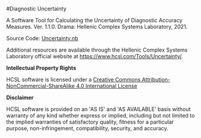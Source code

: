 #Diagnostic Uncertainty

A Software Tool for Calculating the Uncertainty of Diagnostic Accuracy Measures. Ver. 1.1.0. Drama: Hellenic Complex Systems Laboratory, 2021.

Source Code: [Uncertainty.nb](Uncertainty.nb)

Additional resources are available through the Hellenic Complex Systems Laboratory official website at https://www.hcsl.com/Tools/Uncertainty/.

**Intellectual Property Rights**

HCSL software is licensed under a [Creative Commons Attribution-NonCommercial-ShareAlike 4.0 International License](https://creativecommons.org/licenses/by-nc-sa/4.0/)

**Disclaimer**

HCSL software is provided on an 'AS IS' and 'AS AVAILABLE' basis without warranty of any kind whether express or implied, including but not limited to the implied warranties of satisfactory quality, fitness for a particular purpose, non-infringement, compatibility, security, and accuracy.